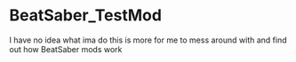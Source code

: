# BeatSaber_TestMod
I have no idea what ima do this is more for me to mess around with and find out how BeatSaber mods work
